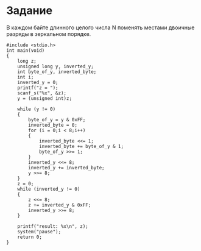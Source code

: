 # Задание 
В каждом байте длинного целого числа N поменять местами двоичные разряды в зеркальном порядке.
```
#include <stdio.h> 
int main(void)
{
	long z;
	unsigned long y, inverted_y;
	int byte_of_y, inverted_byte;
	int i;
	inverted_y = 0;
	printf("z = ");
	scanf_s("%x", &z); 
	y = (unsigned int)z;

	while (y != 0)
	{
		byte_of_y = y & 0xFF; 
		inverted_byte = 0;
		for (i = 0;i < 8;i++) 
		{
			inverted_byte <<= 1; 
			inverted_byte += byte_of_y & 1;
			byte_of_y >>= 1; 
		}
		inverted_y <<= 8;
		inverted_y += inverted_byte;
		y >>= 8;
	}
	z = 0;
	while (inverted_y != 0)
	{
		z <<= 8;
		z += inverted_y & 0xFF; 
		inverted_y >>= 8; 
	}

	printf("result: %x\n", z);
	system("pause");
	return 0;
}

